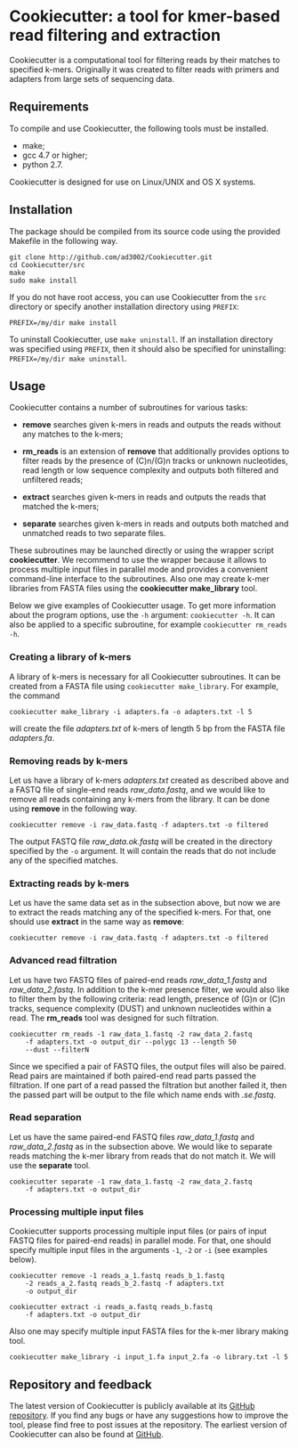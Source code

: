# Cookiecutter: a tool for kmer-based read filtering and extraction

Cookiecutter is a computational tool for filtering reads by their 
matches to specified k-mers. Originally it was created to
filter reads with primers and adapters from large sets of sequencing 
data.

## Requirements

To compile and use Cookiecutter, the following tools must be 
installed.

- make;
- gcc 4.7 or higher;
- python 2.7.

Cookiecutter is designed for use on Linux/UNIX and OS X systems.

## Installation

The package should be compiled from its source code using the 
provided Makefile in the following way.

```
git clone http://github.com/ad3002/Cookiecutter.git
cd Cookiecutter/src
make
sudo make install
```

If you do not have root access, you can use Cookiecutter from the `src` 
directory or specify another installation directory using `PREFIX`:

```
PREFIX=/my/dir make install
```

To uninstall Cookiecutter, use `make uninstall`. If an installation 
directory was specified using `PREFIX`, then it should also be 
specified 
for uninstalling: `PREFIX=/my/dir make uninstall`.

## Usage

Cookiecutter contains a number of subroutines for various tasks:

- **remove** searches given k-mers in reads and outputs the reads 
without any matches to the k-mers;

- **rm_reads** is an extension of **remove** that additionally provides 
options to filter reads by the presence of (C)n/(G)n tracks or 
unknown nucleotides, read length or low sequence complexity and 
outputs both filtered and unfiltered reads;

- **extract** searches given k-mers in reads and outputs the reads that
 matched the k-mers;
 
- **separate** searches given k-mers in reads and outputs both matched 
and unmatched reads to two separate files.

These subroutines may be launched directly or using the wrapper script 
**cookiecutter**. We recommend to use the wrapper because it allows to
process multiple input files in parallel mode and provides a 
convenient command-line interface to the subroutines. Also one may 
create k-mer libraries from FASTA files using the **cookiecutter 
make_library** tool.

Below we give examples of Cookiecutter usage. To get more information 
about the program options, use the `-h` argument: `cookiecutter -h`. 
It can also be applied to a specific subroutine, for example 
`cookiecutter rm_reads -h`.

### Creating a library of k-mers

A library of k-mers is necessary for all Cookiecutter subroutines. It 
can be created from a FASTA file using `cookiecutter make_library`.
For example, the command

```
cookiecutter make_library -i adapters.fa -o adapters.txt -l 5
```

will create the file *adapters.txt* of k-mers of length 5 bp from the
FASTA file *adapters.fa*.

### Removing reads by k-mers

Let us have a library of k-mers *adapters.txt* created as described 
above and a FASTQ file of single-end reads *raw_data.fastq*, and we 
would like to remove all reads containing any k-mers from the library.
It can be done using **remove** in the following way.

```
cookiecutter remove -i raw_data.fastq -f adapters.txt -o filtered
```

The output FASTQ file *raw_data.ok.fastq* will be created in the 
directory specified by the `-o` argument. It will contain the reads 
that do not include any of the specified matches.

### Extracting reads by k-mers

Let us have the same data set as in the
subsection above, but now we are to extract the reads matching 
any of the specified k-mers. For that, one should use **extract** in 
the same way as **remove**:

```
cookiecutter remove -i raw_data.fastq -f adapters.txt -o filtered
```

### Advanced read filtration

Let us have two FASTQ files of paired-end reads *raw_data_1.fastq* 
and *raw_data_2.fastq*. In addition to the k-mer presence filter, we 
would also like to filter them by the following criteria: read length,
presence of (G)n or (C)n tracks, sequence complexity (DUST) and
unknown nucleotides within a read. The **rm_reads** tool was designed
for such filtration.
 
```
cookiecutter rm_reads -1 raw_data_1.fastq -2 raw_data_2.fastq
    -f adapters.txt -o output_dir --polygc 13 --length 50
    --dust --filterN
```

Since we specified a pair of FASTQ files, the output files will also 
be paired. Read pairs are maintained if both paired-end read parts 
passed the filtration. If one part of a read passed the filtration but 
another 
failed it, then the passed part will be output to the file which 
name ends with *.se.fastq*.

### Read separation

Let us have the same paired-end FASTQ files *raw_data_1.fastq* and
*raw_data_2.fastq* as in the subsection above. We would like to 
separate reads matching the k-mer library from reads that do not 
match it. We will use the **separate** tool.

```
cookiecutter separate -1 raw_data_1.fastq -2 raw_data_2.fastq
    -f adapters.txt -o output_dir
```

### Processing multiple input files

Cookiecutter supports processing multiple input files (or pairs 
of input FASTQ files for paired-end reads) in parallel mode. For 
that, one should specify multiple input files in the arguments `-1`, 
`-2` or `-i` (see examples below).

```
cookiecutter remove -1 reads_a_1.fastq reads_b_1.fastq
    -2 reads_a_2.fastq reads_b_2.fastq -f adapters.txt
    -o output_dir
```

```
cookiecutter extract -i reads_a.fastq reads_b.fastq
    -f adapters.txt -o output_dir
```

Also one may specify multiple input FASTA files for the k-mer library
making tool.

```
cookiecutter make_library -i input_1.fa input_2.fa -o library.txt -l 5
```

## Repository and feedback

The latest version of Cookiecutter is publicly available at 
its [GitHub repository](https://github.com/ad3002/Cookiecutter). If 
you find any bugs or have any suggestions how to improve the tool, 
please find free to post issues at the repository. The earliest 
version of Cookiecutter can also be found at
[GitHub](https://github.com/allivi/rm_reads).
